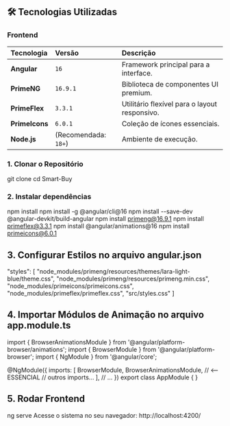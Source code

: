 ## 🛠️ Tecnologias Utilizadas
### Frontend
| Tecnologia | Versão | Descrição |
| :--- | :--- | :--- |
| **Angular** | `16` | Framework principal para a interface. |
| **PrimeNG** | `16.9.1` | Biblioteca de componentes UI premium. |
| **PrimeFlex** | `3.3.1` | Utilitário flexível para o layout responsivo. |
| **PrimeIcons** | `6.0.1` | Coleção de ícones essenciais. |
| **Node.js** | (Recomendada: `18+`) | Ambiente de execução. |

### 1. Clonar o Repositório
git clone
cd Smart-Buy

### 2. Instalar dependências
npm install
npm install -g @angular/cli@16
npm install --save-dev @angular-devkit/build-angular
npm install primeng@16.9.1
npm install primeflex@3.3.1
npm install @angular/animations@16
npm install primeicons@6.0.1

## 3. Configurar Estilos no arquivo angular.json
"styles": [
  "node_modules/primeng/resources/themes/lara-light-blue/theme.css",
  "node_modules/primeng/resources/primeng.min.css",
  "node_modules/primeicons/primeicons.css",
  "node_modules/primeflex/primeflex.css",
  "src/styles.css"
]

## 4. Importar Módulos de Animação no arquivo app.module.ts
import { BrowserAnimationsModule } from '@angular/platform-browser/animations';
import { BrowserModule } from '@angular/platform-browser';
import { NgModule } from '@angular/core';

@NgModule({
  imports: [
    BrowserModule,
    BrowserAnimationsModule, // <-- ESSENCIAL
    // outros imports...
  ],
  // ...
})
export class AppModule { }

## 5. Rodar Frontend
ng serve
Acesse o sistema no seu navegador: http://localhost:4200/
